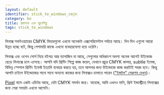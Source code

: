 ```yaml
---
layout: default
identifier: stick_to_windows_cmjn
category: bn
title: প্রকাশনা এবং মুদ্রণশিল্প
tags: stick_to_windows
---
```


লিনাক্স সফটওয়্যারের CMYK ফিচারগুলো এখনো অনেকটা এক্সপেরিমেন্টাল পর্যায়ে আছে। দিন দিন এগুলো আরো উন্নত হচ্ছে বটে, কিন্তু পেশাদারি কাজে এখনো ব্যবহারযোগ্য হয়ে ওঠেনি।

লিনাক্স এবং ওপেন সোর্স নিয়ে বইপত্র আর ম্যাগাজিন যা আছে, সেগুলোর অধিকাংশ অবশ্য অনেক আগেই উইন্ডোজ ছেড়ে লিনাক্সে চলে এসেছে। আপনি যদি প্রিন্টিং শিল্পে কাজ করেন, যেখানে প্রচুর CMYK কালার, subtle ইমেজ, বিভিন্ন স্পেশাল প্রিন্টিং ইফেক্ট ইত্যাদি ব্যবহার করতে হয়, তবে আপনার জন্য উইন্ডোজে কাজ করাটাই সহজ হবে। কিন্তু আপনি চাইলে উইন্ডোজের সাথে সাথে অন্যান্য কাজের জন্য লিনাক্সও চালাতে পারেন (<a href="/switch/install/index_bn.php">"ইন্সটল" সেকশন দেখুন</a>)।


<a href="http://www.kanzelsberger.com/pixel/">Pixel</a> নামে একটা এডিটর আছে, যেটা CMYK সমর্থন করে। যাহোক, আমি এখনও মানি, প্রিন্ট ইন্ডাস্ট্রীতে লিনাক্সের জন্য সেরা সময়টা এখনো আসেনি।


